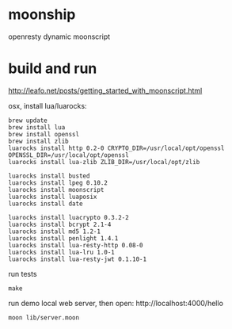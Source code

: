 # moonship
openresty dynamic moonscript

# build and run
http://leafo.net/posts/getting_started_with_moonscript.html

osx, install lua/luarocks:
```
brew update
brew install lua
brew install openssl
brew install zlib
luarocks install http 0.2-0 CRYPTO_DIR=/usr/local/opt/openssl OPENSSL_DIR=/usr/local/opt/openssl
luarocks install lua-zlib ZLIB_DIR=/usr/local/opt/zlib

luarocks install busted
luarocks install lpeg 0.10.2
luarocks install moonscript
luarocks install luaposix
luarocks install date

luarocks install luacrypto 0.3.2-2
luarocks install bcrypt 2.1-4
luarocks install md5 1.2-1
luarocks install penlight 1.4.1
luarocks install lua-resty-http 0.08-0
luarocks install lua-lru 1.0-1
luarocks install lua-resty-jwt 0.1.10-1

```

run tests
```
make
```

run demo local web server, then open: http://localhost:4000/hello
```
moon lib/server.moon
```

